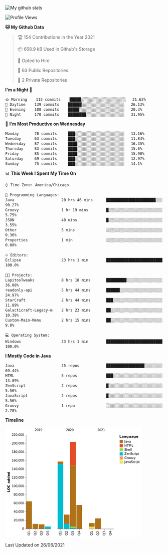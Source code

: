 ![My github stats](https://github-readme-stats.vercel.app/api?username=romvoid95&theme=gruvbox&include_all_commits=true&show_icons=true")

<!--START_SECTION:waka-->
![Profile Views](http://img.shields.io/badge/Profile%20Views-0-blue)

**🐱 My Github Data** 

> 🏆 154 Contributions in the Year 2021
 > 
> 📦 658.9 kB Used in Github's Storage 
 > 
> 💼 Opted to Hire
 > 
> 📜 63 Public Repositories 
 > 
> 🔑 2 Private Repositories  
 > 
**I'm a Night 🦉** 

```text
🌞 Morning    115 commits    █████░░░░░░░░░░░░░░░░░░░░   21.62% 
🌆 Daytime    139 commits    ██████░░░░░░░░░░░░░░░░░░░   26.13% 
🌃 Evening    108 commits    █████░░░░░░░░░░░░░░░░░░░░   20.3% 
🌙 Night      170 commits    ████████░░░░░░░░░░░░░░░░░   31.95%

```
📅 **I'm Most Productive on Wednesday** 

```text
Monday       70 commits     ███░░░░░░░░░░░░░░░░░░░░░░   13.16% 
Tuesday      63 commits     ███░░░░░░░░░░░░░░░░░░░░░░   11.84% 
Wednesday    87 commits     ████░░░░░░░░░░░░░░░░░░░░░   16.35% 
Thursday     83 commits     ████░░░░░░░░░░░░░░░░░░░░░   15.6% 
Friday       85 commits     ████░░░░░░░░░░░░░░░░░░░░░   15.98% 
Saturday     69 commits     ███░░░░░░░░░░░░░░░░░░░░░░   12.97% 
Sunday       75 commits     ███░░░░░░░░░░░░░░░░░░░░░░   14.1%

```


📊 **This Week I Spent My Time On** 

```text
⌚︎ Time Zone: America/Chicago

💬 Programming Languages: 
Java                     20 hrs 46 mins      ██████████████████████░░░   90.27% 
Groovy                   1 hr 19 mins        █░░░░░░░░░░░░░░░░░░░░░░░░   5.75% 
JSON                     48 mins             █░░░░░░░░░░░░░░░░░░░░░░░░   3.55% 
Other                    5 mins              ░░░░░░░░░░░░░░░░░░░░░░░░░   0.36% 
Properties               1 min               ░░░░░░░░░░░░░░░░░░░░░░░░░   0.08%

🔥 Editors: 
Eclipse                  23 hrs 1 min        █████████████████████████   100.0%

🐱‍💻 Projects: 
LapitosTweaks            8 hrs 18 mins       █████████░░░░░░░░░░░░░░░░   36.08% 
readonly-api             5 hrs 44 mins       ██████░░░░░░░░░░░░░░░░░░░   24.97% 
StarCraft                2 hrs 44 mins       ███░░░░░░░░░░░░░░░░░░░░░░   11.89% 
Galacticraft-Legacy-m    2 hrs 23 mins       ██░░░░░░░░░░░░░░░░░░░░░░░   10.38% 
Custom-Main-Menu         2 hrs 15 mins       ██░░░░░░░░░░░░░░░░░░░░░░░   9.8%

💻 Operating System: 
Windows                  23 hrs 1 min        █████████████████████████   100.0%

```

**I Mostly Code in Java** 

```text
Java                     25 repos            █████████████████░░░░░░░░   69.44% 
HTML                     5 repos             ███░░░░░░░░░░░░░░░░░░░░░░   13.89% 
ZenScript                2 repos             █░░░░░░░░░░░░░░░░░░░░░░░░   5.56% 
JavaScript               2 repos             █░░░░░░░░░░░░░░░░░░░░░░░░   5.56% 
Groovy                   1 repo              ░░░░░░░░░░░░░░░░░░░░░░░░░   2.78%

```


**Timeline**

![Chart not found](https://raw.githubusercontent.com/ROMVoid95/ROMVoid95/master/charts/bar_graph.png) 


 Last Updated on 26/06/2021
<!--END_SECTION:waka-->

